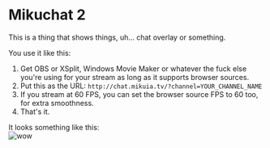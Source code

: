 # Mikuchat 2
This is a thing that shows things, uh... chat overlay or something.

You use it like this:
1. Get OBS or XSplit, Windows Movie Maker or whatever the fuck else you're using for your stream as long as it supports browser sources.
2. Put this as the URL:
`http://chat.mikuia.tv/?channel=YOUR_CHANNEL_NAME`
3. If you stream at 60 FPS, you can set the browser source FPS to 60 too, for extra smoothness.
4. That's it.

It looks something like this:  
![wow](http://h.hatsu.tv/axQBCx.png)
